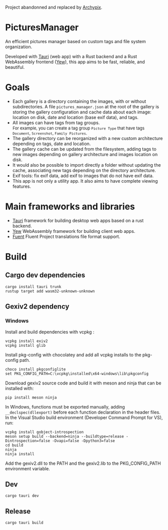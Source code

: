 Project abandonned and replaced by [Archypix](https://github.com/Archypix/archypix-app-back).
# PicturesManager

An efficient pictures manager based on custom tags and file system organization.

Developed with [Tauri](https://tauri.app) (web app) with a Rust backend and a Rust WebAssembly frontend ([Yew](https://yew.rs)), this app aims to be fast, reliable, and beautiful.

# Goals

- Each gallery is a directory containing the images, with or without subdirectories. A file ``pictures_manager.json`` at the root of the gallery is storing the gallery configuration and cache data about each image: location on disk, date and location (base exif data), and tags.
- All images can have tags from tag groups.<br>
 <font size="-1">For example, you can create a tag group ``Picture Type`` that have tags ``Document``, ``Screenshot``, ``Family Pictures``.</font>
- The gallery directory can be reorganized with a new custom architecture depending on tags, date and location.
- The gallery cache can be updated from the filesystem, adding tags to new images depending on gallery architecture and images location on disk.
- It would also be possible to import directly a folder without updating the cache, associating new tags depending on the directory architecture.
- Exif tools: fix exif data, add exif to images that do not have exif data.
- This app is not only a utility app. It also aims to have complete viewing features.

# Main frameworks and libraries

- [Tauri](https://github.com/tauri-apps/tauri) framework for building desktop web apps based on a rust backend.
- [Yew](https://github.com/yewstack/yew) WebAssembly framework for building client web apps.
- [Fuent](https://github.com/projectfluent/fluent-rs) Fluent Project translations file format support.

# Build

## Cargo dev dependencies
```shell
cargo install tauri trunk
rustup target add wasm32-unknown-unknown
```

## Gexiv2 dependency
### Windows
Install and build dependencies with vcpkg :
```shell
vcpkg install exiv2
vcpkg install glib
```
Install pkg-config with chocolatey and add all vcpkg installs to the pkg-config path.
```shell
choco install pkgconfiglite
set PKG_CONFIG_PATH=C:\vcpkg\installed\x64-windows\lib\pkgconfig
```
Download gexiv2 source code and build it with meson and ninja that can be installed with:
```shell
pip install meson ninja
```
In Windows, functions must be exported manually, adding ``__declspec(dllexport)`` before each function declaration in the header files.
In the Visual Studio build environment (Developer Command Prompt for VS), run:
```shell
vcpkg install gobject-introspection
meson setup build --backend=ninja --buildtype=release -Dintrospection=false -Dvapi=false -Dpython3=false
cd build
ninja
ninja install
```
Add the gexiv2.dll to the PATH and the gexiv2.lib to the PKG_CONFIG_PATH environment variable.


## Dev
``cargo tauri dev``

## Release
``cargo tauri build``
